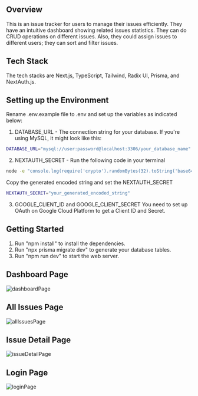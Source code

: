 ## Overview

This is an issue tracker for users to manage their issues efficiently. They have an intuitive dashboard showing related issues statistics. They can do CRUD operations on different issues. Also, they could assign issues to different users; they can sort and filter issues.

## Tech Stack

The tech stacks are Next.js, TypeScript, Tailwind, Radix UI, Prisma, and NextAuth.js.

## Setting up the Environment
Rename .env.example file to .env and set up the variables as indicated below:
1. DATABASE_URL - The connection string for your database. If you're using MySQL, it might look like this:
```bash
DATABASE_URL="mysql://user:password@localhost:3306/your_database_name"
```
2. NEXTAUTH_SECRET - Run the following code in your terminal
```bash
node -e "console.log(require('crypto').randomBytes(32).toString('base64'))"
```
Copy the generated encoded string and set the NEXTAUTH_SECRET
```bash
NEXTAUTH_SECRET="your_generated_encoded_string"
```
3. GOOGLE_CLIENT_ID and GOOGLE_CLIENT_SECRET
You need to set up OAuth on Google Cloud Platform to get a Client ID and Secret.

## Getting Started
1. Run "npm install" to install the dependencies.
2. Run "npx prisma migrate dev" to generate your database tables.
3. Run "npm run dev" to start the web server.

## Dashboard Page
![dashboardPage](https://github.com/user-attachments/assets/6e74ac73-4f10-40b9-8828-1acc240710e8)

## All Issues Page
![allIssuesPage](https://github.com/user-attachments/assets/3c90a7aa-fed3-4a60-8100-ea5008ce9c9d)

## Issue Detail Page
![issueDetailPage](https://github.com/user-attachments/assets/6243da28-24cd-4e2d-b67e-f19fb0f95182)

## Login Page
![loginPage](https://github.com/user-attachments/assets/1a326c4d-0201-4b82-8d85-b31b6b3c1ffb)
